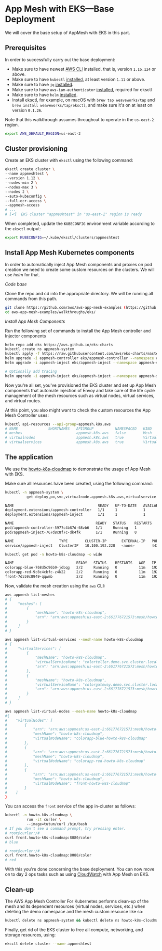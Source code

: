 # App Mesh with EKS—Base Deployment

We will cover the base setup of AppMesh with EKS in this part.

## Prerequisites

In order to successfully carry out the base deployment:

- Make sure to have newest [AWS CLI](https://aws.amazon.com/cli/) installed, that is, version `1.16.124` or above.
- Make sure to have `kubectl` [installed](https://kubernetes.io/docs/tasks/tools/install-kubectl/), at least version `1.11` or above.
- Make sure to have `jq` [installed](https://stedolan.github.io/jq/download/).
- Make sure to have `aws-iam-authenticator` [installed](https://github.com/kubernetes-sigs/aws-iam-authenticator), required for eksctl
- Make sure to have `helm` [installed](https://helm.sh/docs/intro/install/).
- Install [eksctl](https://eksctl.io/), for example, on macOS with `brew tap weaveworks/tap` and `brew install weaveworks/tap/eksctl`, and make sure it's on at least on version `0.1.26`.

Note that this walkthrough assumes throughout to operate in the `us-east-2` region.

```sh
export AWS_DEFAULT_REGION=us-east-2
```

## Cluster provisioning

Create an EKS cluster with `eksctl` using the following command:

```sh
eksctl create cluster \
--name appmeshtest \
--version 1.12 \
--nodes-min 2 \
--nodes-max 3 \
--nodes 2 \
--auto-kubeconfig \
--full-ecr-access \
--appmesh-access
# ...
# [✔]  EKS cluster "appmeshtest" in "us-east-2" region is ready
```

When completed, update the `KUBECONFIG` environment variable according to the `eksctl` output:

```sh
export KUBECONFIG=~/.kube/eksctl/clusters/appmeshtest
```

## Install App Mesh  Kubernetes components

In order to automatically inject App Mesh components and proxies on pod creation we need to create some custom resources on the clusters. We will use *helm* for that.

*Code base*

Clone the repo and cd into the appropriate directory. We will be running all commands from this path.
```sh
git clone https://github.com/aws/aws-app-mesh-examples (https://github.com/aws/aws-app-mesh-examples).git
cd aws-app-mesh-examples/walkthroughs/eks/
```

*Install App Mesh Components*

Run the following set of commands to install the App Mesh controller and Injector components 

```sh
helm repo add eks https://aws.github.io/eks-charts
kubectl create ns appmesh-system
kubectl apply -f https://raw.githubusercontent.com/aws/eks-charts/master/stable/appmesh-controller/crds/crds.yaml
helm upgrade -i appmesh-controller eks/appmesh-controller --namespace appmesh-system
helm upgrade -i appmesh-inject eks/appmesh-inject --namespace appmesh-system --set mesh.create=true --set mesh.name=color-mesh

# Optionally add tracing
helm upgrade -i appmesh-inject eks/appmesh-inject --namespace appmesh-system --set tracing.enabled=true --set tracing.provider=x-ray
```

Now you're all set, you've provisioned the EKS cluster and set up App Mesh components that automate injection of Envoy and take care of the life cycle management of the mesh resources such as virtual nodes, virtual services, and virtual routes.

At this point, you also might want to check the custom resources the App Mesh Controller uses:

```sh
kubectl api-resources --api-group=appmesh.k8s.aws
# NAME              SHORTNAMES   APIGROUP          NAMESPACED   KIND
# meshes                         appmesh.k8s.aws   false        Mesh
# virtualnodes                   appmesh.k8s.aws   true         VirtualNode
# virtualservices                appmesh.k8s.aws   true         VirtualService
```

## The application

We use the [howto-k8s-cloudmap](https://github.com/aws/aws-app-mesh-examples/tree/master/walkthroughs/howto-k8s-cloudmap) to demonstrate the usage of App Mesh with EKS.

Make sure all resources have been created, using the following command:

```sh
kubectl -n appmesh-system \
          get deploy,po,svc,virtualnode.appmesh.k8s.aws,virtualservice.appmesh.k8s.aws

NAME                                       READY   UP-TO-DATE   AVAILABLE   AGE
deployment.extensions/appmesh-controller   1/1     1            1           72m
deployment.extensions/appmesh-inject       1/1     1            1           72m

NAME                                      READY   STATUS    RESTARTS   AGE
pod/appmesh-controller-5977c4b87d-68vb6   1/1     Running   1          72m
pod/appmesh-inject-767d8c8f7c-dk4fk       1/1     Running   0          72m

NAME                     TYPE        CLUSTER-IP       EXTERNAL-IP   PORT(S)   AGE
service/appmesh-inject   ClusterIP   10.100.192.220   <none>        443/TCP   72m
```

```sh
kubectl get pod -n howto-k8s-cloudmap -o wide

NAME                             READY   STATUS    RESTARTS   AGE   IP               NODE                                           NOMINATED NODE   READINESS GATES
colorapp-blue-768d5c96b9-jdbqg   2/2     Running   0          11m   192.168.33.13    ip-192-168-56-114.us-east-2.compute.internal   <none>           <none>
colorapp-red-9c8c4cbfc-z4k22     2/2     Running   0          11m   192.168.15.43    ip-192-168-12-143.us-east-2.compute.internal   <none>           <none>
front-7d559c8949-qqwmb           2/2     Running   0          11m   192.168.12.218   ip-192-168-12-143.us-east-2.compute.internal   <none>           <none>
```

Now, validate the mesh creation using the `aws` CLI:

```sh
aws appmesh list-meshes
# {
#     "meshes": [
#         {
#             "meshName": "howto-k8s-cloudmap",
#             "arn": "arn:aws:appmesh:us-east-2:661776721573:mesh/howto-k8s-cloudmap"
#         }
#     ]
# }

aws appmesh list-virtual-services --mesh-name howto-k8s-cloudmap
# {
#     "virtualServices": [
#         {
#             "meshName": "howto-k8s-cloudmap",
#             "virtualServiceName": "colorteller.demo.svc.cluster.local",
#             "arn": "arn:aws:appmesh:us-east-2:661776721573:mesh/howto-k8s-cloudmap/virtualService/front.howto-k8s-cloudmap.pvt.aws.local"
#         },
#         {
#             "meshName": "howto-k8s-cloudmap",
#             "virtualServiceName": "colorgateway.demo.svc.cluster.local",
#             "arn": "arn:aws:appmesh:us-east-2:661776721573:mesh/howto-k8s-cloudmap/virtualService/colorapp.howto-k8s-cloudmap.pvt.aws.local"
#         }
#     ]
# }

aws appmesh list-virtual-nodes --mesh-name howto-k8s-cloudmap
#{
#    "virtualNodes": [
#        {
#            "arn": "arn:aws:appmesh:us-east-2:661776721573:mesh/howto-k8s-cloudmap/virtualNode/colorapp-blue-howto-k8s-cloudmap",
#            "meshName": "howto-k8s-cloudmap",
#            "virtualNodeName": "colorapp-blue-howto-k8s-cloudmap"
#        },
#        {
#            "arn": "arn:aws:appmesh:us-east-2:661776721573:mesh/howto-k8s-cloudmap/virtualNode/colorapp-red-howto-k8s-cloudmap",
#            "meshName": "howto-k8s-cloudmap",
#            "virtualNodeName": "colorapp-red-howto-k8s-cloudmap"
#        },
#        {
#            "arn": "arn:aws:appmesh:us-east-2:661776721573:mesh/howto-k8s-cloudmap/virtualNode/front-howto-k8s-cloudmap",
#            "meshName": "howto-k8s-cloudmap",
#            "virtualNodeName": "front-howto-k8s-cloudmap"
#        }
#    ]
}

```

You can access the `front` service of the app in-cluster as follows:

```sh
kubectl -n howto-k8s-cloudmap \                              
          run -it curler \                                                            
          --image=tutum/curl /bin/bash
# If you don't see a command prompt, try pressing enter.
# root@curler:/#
curl front.howto-k8s-cloudmap:8080/color
# blue

# root@curler:/#
curl front.howto-k8s-cloudmap:8080/color
# red
```

With this you're done concerning the base deployment. You can now move on to day 2 ops tasks such as using [CloudWatch](o11y-cloudwatch.md) with App Mesh on EKS.

## Clean-up

The AWS App Mesh Controller For Kubernetes performs clean-up of the mesh and its dependent resources (virtual nodes, services, etc.) when deleting the demo namespace and the mesh custom resource like so:

```sh
kubectl delete ns appmesh-system && kubectl delete ns howto-k8s-cloudmap && kubectl delete mesh howto-k8s-cloudmap
```

Finally, get rid of the EKS cluster to free all compute, networking, and storage resources, using:

```sh
eksctl delete cluster --name appmeshtest
```
